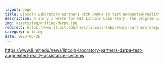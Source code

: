 ```yaml
---
layout: page
title: Lincoln Laboratory partners with DARPA to test augmented-reality assistance systems
description: A story I wrote for MIT Lincoln Laboratory. The program is studying how assistive systems can help service members complete complex tasks in the field, such as battlefield medicine, helicopter co-piloting, and mechanical repair.
img: assets/img/writing/darpa.jpg
redirect: https://www.ll.mit.edu/news/lincoln-laboratory-partners-darpa-test-augmented-reality-assistance-systems
category: Writing
date: 2023-06-26
---
```


https://www.ll.mit.edu/news/lincoln-laboratory-partners-darpa-test-augmented-reality-assistance-systems
